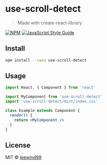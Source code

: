 # use-scroll-detect

> Made with create-react-library

[![NPM](https://img.shields.io/npm/v/use-scroll-detect.svg)](https://www.npmjs.com/package/use-scroll-detect) [![JavaScript Style Guide](https://img.shields.io/badge/code_style-standard-brightgreen.svg)](https://standardjs.com)

## Install

```bash
npm install --save use-scroll-detect
```

## Usage

```jsx
import React, { Component } from 'react'

import MyComponent from 'use-scroll-detect'
import 'use-scroll-detect/dist/index.css'

class Example extends Component {
  render() {
    return <MyComponent />
  }
}
```

## License

MIT © [leewind99](https://github.com/leewind99)
